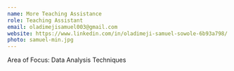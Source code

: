 ```yaml
---
name: More Teaching Assistance
role: Teaching Assistant
email: oladimejisamuel003@gmail.com
website: https://www.linkedin.com/in/oladimeji-samuel-sowole-6b93a798/
photo: samuel-min.jpg
---
```


Area of Focus: Data Analysis Techniques
